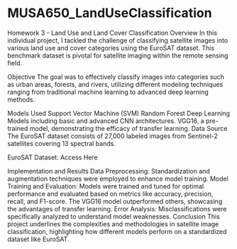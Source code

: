 # MUSA650_LandUseClassification
Homework 3 - Land Use and Land Cover Classification
Overview
In this individual project, I tackled the challenge of classifying satellite images into various land use and cover categories using the EuroSAT dataset. This benchmark dataset is pivotal for satellite imaging within the remote sensing field.

Objective
The goal was to effectively classify images into categories such as urban areas, forests, and rivers, utilizing different modeling techniques ranging from traditional machine learning to advanced deep learning methods.

Models Used
Support Vector Machine (SVM)
Random Forest
Deep Learning Models including basic and advanced CNN architectures.
VGG16, a pre-trained model, demonstrating the efficacy of transfer learning.
Data Source
The EuroSAT dataset consists of 27,000 labeled images from Sentinel-2 satellites covering 13 spectral bands.

EuroSAT Dataset: Access Here

Implementation and Results
Data Preprocessing: Standardization and augmentation techniques were employed to enhance model training.
Model Training and Evaluation: Models were trained and tuned for optimal performance and evaluated based on metrics like accuracy, precision, recall, and F1-score. The VGG16 model outperformed others, showcasing the advantages of transfer learning.
Error Analysis: Misclassifications were specifically analyzed to understand model weaknesses.
Conclusion
This project underlines the complexities and methodologies in satellite image classification, highlighting how different models perform on a standardized dataset like EuroSAT.
